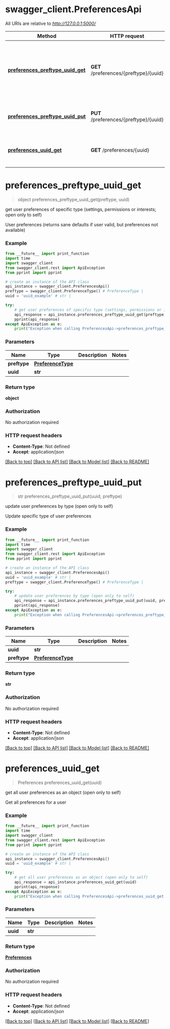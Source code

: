# swagger_client.PreferencesApi

All URIs are relative to *http://127.0.0.1:5000/*

Method | HTTP request | Description
------------- | ------------- | -------------
[**preferences_preftype_uuid_get**](PreferencesApi.md#preferences_preftype_uuid_get) | **GET** /preferences/{preftype}/{uuid} | get user preferences of specific type (settings, permissions or interests; open only to self)
[**preferences_preftype_uuid_put**](PreferencesApi.md#preferences_preftype_uuid_put) | **PUT** /preferences/{preftype}/{uuid} | update user preferences by type (open only to self)
[**preferences_uuid_get**](PreferencesApi.md#preferences_uuid_get) | **GET** /preferences/{uuid} | get all user preferences as an object (open only to self)

# **preferences_preftype_uuid_get**
> object preferences_preftype_uuid_get(preftype, uuid)

get user preferences of specific type (settings, permissions or interests; open only to self)

User preferences (returns sane defaults if user valid, but preferences not available)

### Example
```python
from __future__ import print_function
import time
import swagger_client
from swagger_client.rest import ApiException
from pprint import pprint

# create an instance of the API class
api_instance = swagger_client.PreferencesApi()
preftype = swagger_client.PreferenceType() # PreferenceType | 
uuid = 'uuid_example' # str | 

try:
    # get user preferences of specific type (settings, permissions or interests; open only to self)
    api_response = api_instance.preferences_preftype_uuid_get(preftype, uuid)
    pprint(api_response)
except ApiException as e:
    print("Exception when calling PreferencesApi->preferences_preftype_uuid_get: %s\n" % e)
```

### Parameters

Name | Type | Description  | Notes
------------- | ------------- | ------------- | -------------
 **preftype** | [**PreferenceType**](.md)|  | 
 **uuid** | **str**|  | 

### Return type

**object**

### Authorization

No authorization required

### HTTP request headers

 - **Content-Type**: Not defined
 - **Accept**: application/json

[[Back to top]](#) [[Back to API list]](../README.md#documentation-for-api-endpoints) [[Back to Model list]](../README.md#documentation-for-models) [[Back to README]](../README.md)

# **preferences_preftype_uuid_put**
> str preferences_preftype_uuid_put(uuid, preftype)

update user preferences by type (open only to self)

Update specific type of user preferences

### Example
```python
from __future__ import print_function
import time
import swagger_client
from swagger_client.rest import ApiException
from pprint import pprint

# create an instance of the API class
api_instance = swagger_client.PreferencesApi()
uuid = 'uuid_example' # str | 
preftype = swagger_client.PreferenceType() # PreferenceType | 

try:
    # update user preferences by type (open only to self)
    api_response = api_instance.preferences_preftype_uuid_put(uuid, preftype)
    pprint(api_response)
except ApiException as e:
    print("Exception when calling PreferencesApi->preferences_preftype_uuid_put: %s\n" % e)
```

### Parameters

Name | Type | Description  | Notes
------------- | ------------- | ------------- | -------------
 **uuid** | **str**|  | 
 **preftype** | [**PreferenceType**](.md)|  | 

### Return type

**str**

### Authorization

No authorization required

### HTTP request headers

 - **Content-Type**: Not defined
 - **Accept**: application/json

[[Back to top]](#) [[Back to API list]](../README.md#documentation-for-api-endpoints) [[Back to Model list]](../README.md#documentation-for-models) [[Back to README]](../README.md)

# **preferences_uuid_get**
> Preferences preferences_uuid_get(uuid)

get all user preferences as an object (open only to self)

Get all preferences for a user

### Example
```python
from __future__ import print_function
import time
import swagger_client
from swagger_client.rest import ApiException
from pprint import pprint

# create an instance of the API class
api_instance = swagger_client.PreferencesApi()
uuid = 'uuid_example' # str | 

try:
    # get all user preferences as an object (open only to self)
    api_response = api_instance.preferences_uuid_get(uuid)
    pprint(api_response)
except ApiException as e:
    print("Exception when calling PreferencesApi->preferences_uuid_get: %s\n" % e)
```

### Parameters

Name | Type | Description  | Notes
------------- | ------------- | ------------- | -------------
 **uuid** | **str**|  | 

### Return type

[**Preferences**](Preferences.md)

### Authorization

No authorization required

### HTTP request headers

 - **Content-Type**: Not defined
 - **Accept**: application/json

[[Back to top]](#) [[Back to API list]](../README.md#documentation-for-api-endpoints) [[Back to Model list]](../README.md#documentation-for-models) [[Back to README]](../README.md)

